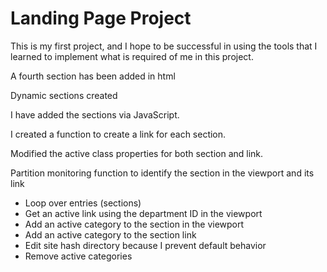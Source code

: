 # Landing Page Project

This is my first project, and I hope to be successful in using the tools that I learned to implement what is required of me in this project.

A fourth section has been added in html

Dynamic sections created

I have added the sections via JavaScript.

I created a function to create a link for each section.

Modified the active class properties for both section and link.



Partition monitoring function to identify the section in the viewport and its link
   * Loop over entries (sections)
   * Get an active link using the department ID in the viewport
   * Add an active category to the section in the viewport
   * Add an active category to the section link
   * Edit site hash directory because I prevent default behavior
   * Remove active categories


